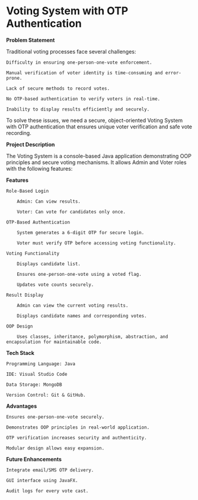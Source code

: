 # Voting System with OTP Authentication

**Problem Statement**

Traditional voting processes face several challenges:
    
    Difficulty in ensuring one-person-one-vote enforcement.

    Manual verification of voter identity is time-consuming and error-prone.

    Lack of secure methods to record votes.

    No OTP-based authentication to verify voters in real-time.

    Inability to display results efficiently and securely.

To solve these issues, we need a secure, object-oriented Voting System with OTP authentication that ensures unique voter verification and safe vote recording.

**Project Description**

The Voting System is a console-based Java application demonstrating OOP principles and secure voting mechanisms. It allows Admin and Voter roles with the following features:

__Features__

    Role-Based Login

        Admin: Can view results.

        Voter: Can vote for candidates only once.

    OTP-Based Authentication

        System generates a 6-digit OTP for secure login.

        Voter must verify OTP before accessing voting functionality.

    Voting Functionality

        Displays candidate list.

        Ensures one-person-one-vote using a voted flag.

        Updates vote counts securely.

    Result Display

        Admin can view the current voting results.

        Displays candidate names and corresponding votes.

    OOP Design

        Uses classes, inheritance, polymorphism, abstraction, and encapsulation for maintainable code.

__Tech Stack__

    Programming Language: Java

    IDE: Visual Studio Code

    Data Storage: MongoDB

    Version Control: Git & GitHub.

**Advantages**

    Ensures one-person-one-vote securely.

    Demonstrates OOP principles in real-world application.

    OTP verification increases security and authenticity.

    Modular design allows easy expansion.

**Future Enhancements**

    Integrate email/SMS OTP delivery.

    GUI interface using JavaFX.

    Audit logs for every vote cast.